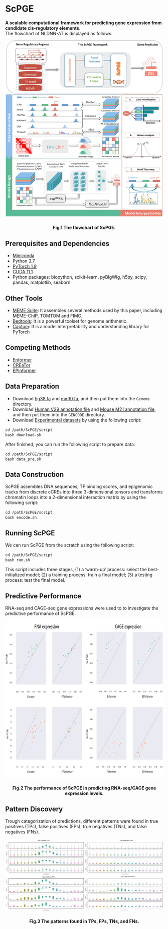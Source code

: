 # ScPGE

**A scalable computational framework for predicting gene expression from candidate cis-regulatory elements.** <br/>
The flowchart of NLDNN-AT is displayed as follows:

<p align="center"> 
<img src=https://github.com/turningpoint1988/ScPGE/blob/main/picture/flowchart.jpg>
</p>

<h4 align="center"> 
Fig.1 The flowchart of ScPGE.
</h4>

## Prerequisites and Dependencies

- [Miniconda](https://docs.conda.io/projects/miniconda/en/latest/)
- Python 3.7
- [PyTorch 1.9](https://pytorch.org/)
- [CUDA 11.1](https://developer.nvidia.com/cuda-11.1.1-download-archive)
- Python packages: biopython, scikit-learn, pyBigWig, h5py, scipy, pandas, matplotlib, seaborn

## Other Tools

- [MEME Suite](https://meme-suite.org/meme/doc/download.html): It assembles several methods used by this paper, including MEME-ChIP, TOMTOM and FIMO.
- [Bedtools](https://bedtools.readthedocs.io/en/latest/content/installation.html): It is a powerful toolset for genome arithmetic.
- [Captum](https://github.com/pytorch/captum): It is a model interpretability and understanding library for PyTorch

## Competing Methods

- [Enformer](https://github.com/google-deepmind/deepmind-research/tree/master/enformer)
- [CREaTor](https://github.com/DLS5-Omics/CREaTor)
- [EPInformer](https://github.com/pinellolab/EPInformer)

## Data Preparation

- Download [hg38.fa](https://hgdownload.soe.ucsc.edu/downloads.html#human) and [mm10.fa](https://hgdownload.soe.ucsc.edu/downloads.html#mouse), and then put them into the `Genome` directory.
- Download [Human V29 annotation file](https://www.gencodegenes.org/human/release_29.html) and [Mouse M21 annotation file](https://www.gencodegenes.org/mouse/release_M21.html), and then put them into the `GENCODE` directory.
- Download [Experimental datasets](https://www.encodeproject.org) by using the following script:

```
cd /path/ScPGE/script
bash download.sh
```

After finished, you can run the following script to prepare data:

```
cd /path/ScPGE/script
bash data_pre.sh
```

## Data Construction 

 ScPGE assembles DNA sequences, TF binding scores, and epigenomic tracks from discrete cCREs into three 3-dimensional tensors and transforms chromatin loops into a 2-dimensional interaction matrix by using the following script: 

```
cd /path/ScPGE/script
bash encode.sh
```

## Running ScPGE

We can run ScPGE from the scratch using the following script:

```
cd /path/ScPGE/script
bash run.sh
```

This script includes three stages, (1) a ‘warm-up’ process: select the best-initialized model; (2) a training process: train a final model; (3) a testing process:  test the final model.



## Predictive Performance

RNA-seq and CAGE-seq gene expressions were used to to investigate the predictive performance of ScPGE.

<p align="center"> 
<img src=https://github.com/turningpoint1988/ScPGE/blob/main/picture/performance.jpg width = "600" height = "500">
</p>

<h4 align="center"> 
Fig.2 The performance of ScPGE in predicting RNA-seq/CAGE gene expression levels.
</h4>

## Pattern Discovery

Trough categorization of predictions, different patterns were found in true positives (TPs), false positives (FPs), true negatives (TNs), and false negatives (FNs).

<p align="center"> 
<img src=https://github.com/turningpoint1988/ScPGE/blob/main/picture/pattern.jpg>
</p>

<h4 align="center"> 
Fig.3 The patterns found in TPs, FPs, TNs, and FNs.
</h4>
